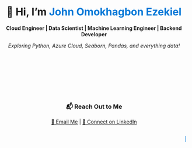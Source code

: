 <h1 align="center">
  👋 Hi, I’m <span style="color: #0078D7;">John Omokhagbon Ezekiel</span>
</h1>

<div align="center">
  <p>
    <strong>Cloud Engineer | Data Scientist | Machine Learning Engineer | Backend Developer</strong>
  </p>
  <p>
    <em>Exploring Python, Azure Cloud, Seaborn, Pandas, and everything data!</em>
  </p>
</div>

<div style="text-align: center; animation: slide-in 3s ease-in-out;">
  <h3>⚡ What I’m Up To ⚡</h3>
  <ul style="list-style-type: none;">
    <li>🌱 <strong>Cloud Engineering</strong> and <strong>Full Stack Software Development</strong>.</li>
    <li>🤖 Building <strong>Machine Learning</strong> and <strong>AI</strong> solutions.</li>
    <li>🛠️ Enhancing backend systems with Python and Azure Cloud.</li>
  </ul>
</div>

<h3 align="center">📬 Reach Out to Me</h3>
<div align="center">
  <a href="mailto:siriusa1.615@gmail.com">📧 Email Me</a> | 
  <a href="https://www.linkedin.com/in/john-ezekiel-0458a71b3/">🔗 Connect on LinkedIn</a>
</div>

<!-- Add a rolling animation -->
<div align="center" style="margin-top: 30px;">
  <marquee behavior="scroll" direction="left" style="color: #0078D7;">
    🚀 Exploring innovative solutions one line of code at a time! 🚀
  </marquee>
</div>

<!-- Add CSS for animations -->
<style>
  @keyframes slide-in {
    from {
      transform: translateX(-100%);
      opacity: 0;
    }
    to {
      transform: translateX(0);
      opacity: 1;
    }
  }
</style>


